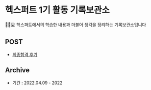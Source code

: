 # 헥스퍼트 1기 활동 기록보관소

💁‍♂️💻 헥스퍼트에서의 학습한 내용과 더불어 생각을 정리하는 기록보관소입니다

## POST

- [최종합격 후기](https://github.com/Jinuk93/HecSpurt/blob/master/Archive/docs/Before%20start%2C.md)

## Archive

- 기간 : 2022.04.09 - 2022

